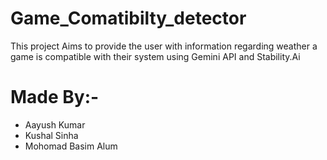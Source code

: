 # Game_Comatibilty_detector

This project Aims to provide the user with information regarding weather a game is compatible with their system using Gemini API and Stability.Ai

# Made By:-

- Aayush Kumar
- Kushal Sinha
- Mohomad Basim Alum

